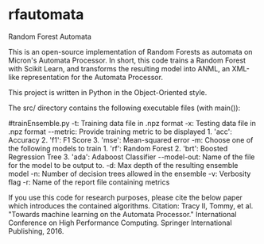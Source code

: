 # rfautomata
Random Forest Automata

This is an open-source implementation of Random Forests as automata on Micron's Automata Processor. In short, this code trains a Random Forest with Scikit Learn, and transforms the resulting model into ANML, an XML-like representation for the Automata Processor.

This project is written in Python in the Object-Oriented style.

The src/ directory contains the following executable files (with main()):

#trainEnsemble.py
-t: Training data file in .npz format
-x: Testing data file in .npz format
--metric: Provide training metric to be displayed
	1. 'acc': Accuracy
	2. 'f1': F1 Score
	3. 'mse': Mean-squared error
-m: Choose one of the following models to train
	1. 'rf': Random Forest
	2. 'brt': Boosted Regression Tree
	3. 'ada': Adaboost Classifier
--model-out: Name of the file for the model to be output to.
-d: Max depth of the resulting ensemble model
-n: Number of decision trees allowed in the ensemble
-v: Verbosity flag
-r: Name of the report file containing metrics



If you use this code for research purposes, please cite the below paper which introduces the contained algorithms.
Citation:
Tracy II, Tommy, et al. "Towards machine learning on the Automata Processor." International Conference on High Performance Computing. Springer International Publishing, 2016.
